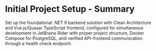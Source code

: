 # Initial Project Setup - Summary

Set up the foundational .NET 9 backend solution with Clean Architecture and Vue.js/Quasar TypeScript frontend, configured for simultaneous development in JetBrains Rider with proper project structure, Docker Compose for PostgreSQL, and verified API-frontend communication through a health check endpoint.